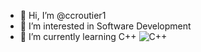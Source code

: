 - 👋 Hi, I’m @ccroutier1
- 👀 I’m interested in Software Development
- 🌱 I’m currently learning C++ ![C++](https://img.shields.io/badge/c++-%2300599C.svg?style=for-the-badge&logo=c%2B%2B&logoColor=white)

<!---
ccroutier1/ccroutier1 is a ✨ special ✨ repository because its `README.md` (this file) appears on your GitHub profile.
You can click the Preview link to take a look at your changes.
--->

